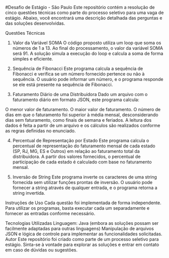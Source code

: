#Desafio de Estágio - São Paulo
Este repositório contém a resolução de cinco questões técnicas como parte do processo seletivo para uma vaga de estágio. Abaixo, você encontrará uma descrição detalhada das perguntas e das soluções desenvolvidas.

Questões Técnicas
1. Valor da Variável SOMA
O código proposto utiliza um loop que soma os números de 1 a 13. Ao final do processamento, o valor da variável SOMA será 91. A solução simula a execução do loop e calcula a soma de forma simples e eficiente.

2. Sequência de Fibonacci
Este programa calcula a sequência de Fibonacci e verifica se um número fornecido pertence ou não à sequência. O usuário pode informar um número, e o programa responde se ele está presente na sequência de Fibonacci.

3. Faturamento Diário de uma Distribuidora
Dado um arquivo com o faturamento diário em formato JSON, este programa calcula:

O menor valor de faturamento.
O maior valor de faturamento.
O número de dias em que o faturamento foi superior à média mensal, desconsiderando dias sem faturamento, como finais de semana e feriados.
A leitura dos dados é feita a partir de um arquivo e os cálculos são realizados conforme as regras definidas no enunciado.

4. Percentual de Representação por Estado
Este programa calcula o percentual de representação do faturamento mensal de cada estado (SP, RJ, MG, ES e Outros) em relação ao faturamento total da distribuidora. A partir dos valores fornecidos, o percentual de participação de cada estado é calculado com base no faturamento mensal.

5. Inversão de String
Este programa inverte os caracteres de uma string fornecida sem utilizar funções prontas de inversão. O usuário pode fornecer a string através de qualquer entrada, e o programa retorna a string invertida.

Instruções de Uso
Cada questão foi implementada de forma independente. Para utilizar os programas, basta executar cada um separadamente e fornecer as entradas conforme necessário.

Tecnologias Utilizadas
Linguagem: Java (embora as soluções possam ser facilmente adaptadas para outras linguagens)
Manipulação de arquivos JSON e lógica de controle para implementar as funcionalidades solicitadas.
Autor
Este repositório foi criado como parte de um processo seletivo para estágio. Sinta-se à vontade para explorar as soluções e entrar em contato em caso de dúvidas ou sugestões.
